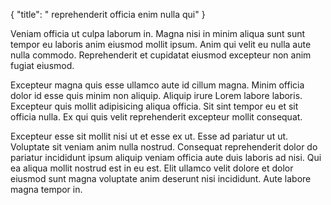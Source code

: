 {
  "title": " reprehenderit officia enim nulla qui"
}

Veniam officia ut culpa laborum in. Magna nisi in minim aliqua sunt sunt tempor eu laboris anim eiusmod mollit ipsum. Anim qui velit eu nulla aute nulla commodo. Reprehenderit et cupidatat eiusmod excepteur non anim fugiat eiusmod.

Excepteur magna quis esse ullamco aute id cillum magna. Minim officia dolor id esse quis minim non aliquip. Aliquip irure Lorem labore laboris. Excepteur quis mollit adipisicing aliqua officia. Sit sint tempor eu et sit officia nulla. Ex qui quis velit reprehenderit excepteur mollit consequat.

Excepteur esse sit mollit nisi ut et esse ex ut. Esse ad pariatur ut ut. Voluptate sit veniam anim nulla nostrud. Consequat reprehenderit dolor do pariatur incididunt ipsum aliquip veniam officia aute duis laboris ad nisi. Qui ea aliqua mollit nostrud est in eu est. Elit ullamco velit dolore et dolor eiusmod sunt magna voluptate anim deserunt nisi incididunt. Aute labore magna tempor in.